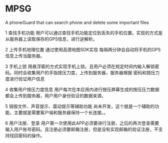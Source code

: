 # MPSG
A phoneGuard that can search phone and delete some important files

1 查找手机功能
  用户可以通过查找手机功能定位到丢失的手机位置。实现的方式是从服务器上读取保存的GPS信息，进行逆解析。

2 上传手机地理位置
  通过使用高德地图SDK实现 每隔两分钟会自动将手机的GPS信息上传当服务器。

3 手机上锁
  用悬浮窗的方式实现手机上锁。且用户必须在规定时间内输入解锁密码。同时会收集用户的手指按压力度，上传到服务器，服务器根据 密码和按压力度进行验证用户信息

4 收集用户按压力度信息
  用户每次在本应用内进行按压屏幕生成的按压压力数据都会上传到服务器，用户用户身份验证的数据来源。

5 销毁文件、声音提示、震动提示等辅助功能
  尚未开发，这个就是一个辅助的功能，主要就是需要客户端和服务器保持一个长连接。。

6 用户注册、登录
  用户第一次使用此APP必须要进行注册，之后的再次登录需要输入用户账号密码。且注册必须要邮箱注册，但是没有实现邮箱的验证注册，不支持找回密码的操作。

